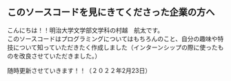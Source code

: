 ## このソースコードを見にきてくださった企業の方へ
こんにちは！！明治大学文学部文学科の村越　航太です。  
このソースコードはプログラミングについてはもちろんのこと、自分の趣味や特技について知っていただきたく作成しました（インターンシップの際に使ったものを改良させていただきました。）  

随時更新させていきます！！（２０２２年2月23日）

